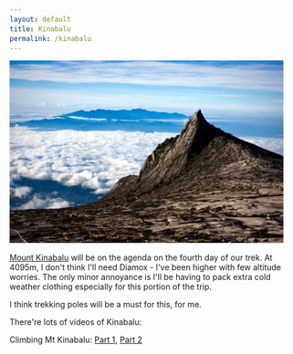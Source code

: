 ```yaml
---
layout: default
title: Kinabalu
permalink: /kinabalu
---
```

![](/assets/optimised/MountKinabalu.jpg "amazingmalaysiaa.blogspot.co.uk")

[Mount Kinabalu](http://en.wikipedia.org/wiki/Mount_Kinabalu) will be on the agenda on the fourth day of our trek. At 4095m, I don't think I'll need Diamox - I've been higher with few altitude worries. The only minor annoyance is I'll be having to pack extra cold weather clothing especially for this portion of the trip.

I think trekking poles will be a must for this, for me.

There're lots of videos of Kinabalu:

Climbing Mt Kinabalu: [Part 1](https://www.youtube.com/watch?v=xoVp9NeP3lo), [Part 2](https://www.youtube.com/watch?v=VGXO_49ffm0)

